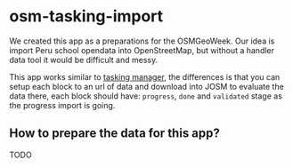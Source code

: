 # osm-tasking-import

We created this app as a preparations for the OSMGeoWeek. Our idea is import Peru school opendata into OpenStreetMap, but without  a handler data tool  it would be difficult and messy.

This app works similar to [tasking manager](https://github.com/hotosm/osm-tasking-manager2), the differences is that  you can setup each block to an url of data and download into JOSM to evaluate the data there, each block should have: `progress`, `done` and `validated` stage as the progress import is going. 

## How to prepare the data for this app?

TODO
